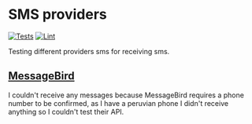 # SMS providers

[![Tests](https://github.com/AnthonyLzq/test-sms-providers/actions/workflows/test.yml/badge.svg)](https://github.com/AnthonyLzq/test-sms-providers/actions/workflows/test.yml)
[![Lint](https://github.com/AnthonyLzq/test-sms-providers/actions/workflows/lint.yml/badge.svg)](https://github.com/AnthonyLzq/test-sms-providers/actions/workflows/lint.yml)

Testing different providers sms for receiving sms.

## [MessageBird](https://www.messagebird.com/en/sms/)

I couldn't receive any messages because MessageBird requires a phone number to be confirmed, as I have a peruvian phone I didn't receive anything so I couldn't test their API.
